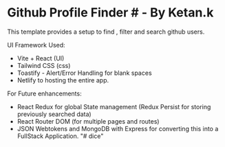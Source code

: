 # Github Profile Finder # - By Ketan.k 

This template provides a setup to find , filter and search github users.

UI Framework Used:
- Vite + React (UI)
- Tailwind CSS (css)
- Toastify - Alert/Error Handling for blank spaces
- Netlify to hosting the entire app.
  
 For Future enhancements:
- React Redux for global State management (Redux Persist for storing previously searched data)
- React Router DOM (for multiple pages and routes)
- JSON Webtokens and MongoDB with Express for converting this into a FullStack Application. 
"# dice" 
